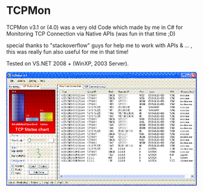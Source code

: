 # TCPMon
TCPMon v3.1 or (4.0) was a very old Code which made by me in C# for Monitoring TCP Connection via Native APIs (was fun in that time ;D)

special thanks to "stackoverflow" guys for help me to work with APIs & ... , this was really fun also useful for me in that time! 

Tested on VS.NET 2008 + (WinXP, 2003 Server).
   

![](https://github.com/DamonMohammadbagher/TCPMon/blob/main/Pic/TCPMon.gif)

